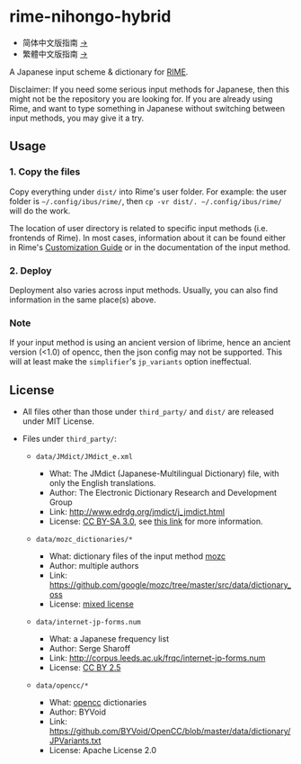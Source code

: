 # rime-nihongo-hybrid

- 简体中文版指南 [→](https://github.com/ensigma96/rime-nihongo-hybrid/blob/master/README_zh-Hans.md)
- 繁體中文版指南 [→](https://github.com/ensigma96/rime-nihongo-hybrid/blob/master/README_zh-Hant.md)

A Japanese input scheme & dictionary for [RIME](http://rime.im/).

Disclaimer: If you need some serious input methods for Japanese, then this might not be the repository you are looking for. If you are already using Rime, and want to type something in Japanese without switching between input methods, you may give it a try.

## Usage

### 1\. Copy the files

Copy everything under `dist/` into Rime's user folder. For example: the user folder is `~/.config/ibus/rime/`, then `cp -vr dist/. ~/.config/ibus/rime/` will do the work.

The location of user directory is related to specific input methods (i.e. frontends of Rime). In most cases, information about it can be found either in Rime's [Customization Guide](https://github.com/rime/home/wiki/CustomizationGuide) or in the documentation of the input method.

### 2\. Deploy

Deployment also varies across input methods. Usually, you can also find information in the same place(s) above.

### Note

If your input method is using an ancient version of librime, hence an ancient version (<1.0) of opencc, then the json config may not be supported. This will at least make the `simplifier`'s `jp_variants` option ineffectual.

## License

- All files other than those under `third_party/` and `dist/` are released under MIT License.
- Files under `third_party/`:

  - `data/JMdict/JMdict_e.xml`

    - What: The JMdict (Japanese-Multilingual Dictionary) file, with only the English translations.
    - Author: The Electronic Dictionary Research and Development Group
    - Link: <http://www.edrdg.org/jmdict/j_jmdict.html>
    - License: [CC BY-SA 3.0](http://creativecommons.org/licenses/by-sa/3.0/), see [this link](http://www.edrdg.org/edrdg/licence.html) for more information.

  - `data/mozc_dictionaries/*`

    - What: dictionary files of the input method [mozc](https://github.com/google/mozc)
    - Author: multiple authors
    - Link: <https://github.com/google/mozc/tree/master/src/data/dictionary_oss>
    - License: [mixed license](https://github.com/google/mozc/blob/master/src/data/dictionary_oss/README.txt)

  - `data/internet-jp-forms.num`

    - What: a Japanese frequency list
    - Author: Serge Sharoff
    - Link: <http://corpus.leeds.ac.uk/frqc/internet-jp-forms.num>
    - License: [CC BY 2.5](https://creativecommons.org/licenses/by/2.5/)

  - `data/opencc/*`

    - What: [opencc](https://github.com/BYVoid/OpenCC) dictionaries
    - Author: BYVoid
    - Link: <https://github.com/BYVoid/OpenCC/blob/master/data/dictionary/JPVariants.txt>
    - License: Apache License 2.0
